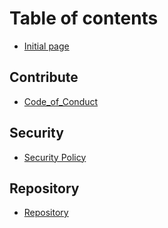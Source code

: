 # Table of contents

* [Initial page](README.md)

## Contribute

* [Code_of_Conduct](https://github.com/dafneb/.github/blob/main/.github/CODE_OF_CONDUCT.md)

## Security

* [Security Policy](https://github.com/dafneb/.github/blob/main/SECURITY.md)

## Repository

* [Repository](https://github.com/dafneb/MyPythonTemplate)
